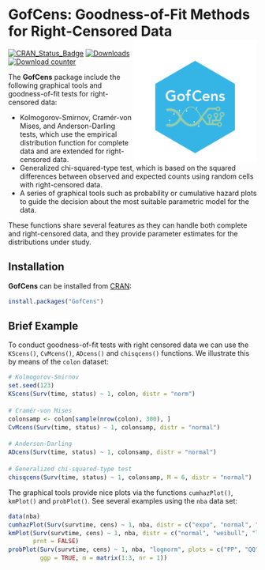 # GofCens: Goodness-of-Fit Methods for Right-Censored Data <img src="man/figures/GofCens_logo2.png" align="right" width="250"/>

<!-- badges: start -->
[![CRAN_Status_Badge](https://www.r-pkg.org/badges/version-last-release/GofCens)](https://cran.r-project.org/package=GofCens) 
[![Downloads](https://cranlogs.r-pkg.org/badges/grand-total/GofCens)](https://cran.r-project.org/package=GofCens) [![Download counter](https://cranlogs.r-pkg.org/badges/GofCens)](https://cran.r-project.org/package=GofCens)
<!-- badges: end -->

The **GofCens** package include the following graphical tools and goodness-of-fit tests for right-censored data:

-   Kolmogorov-Smirnov, Cramér-von Mises, and Anderson-Darling tests, which use the empirical distribution function for complete data and are extended for right-censored data.
-   Generalized chi-squared-type test, which is based on the squared differences between observed and expected counts using random cells with right-censored data.
-   A series of graphical tools such as probability or cumulative hazard plots to guide the decision about the most suitable parametric model for the data.

These functions share several features as they can handle both complete and right-censored data, and they provide parameter estimates for the distributions under study. 

## Installation

**GofCens** can be installed from [CRAN](https://cran.r-project.org/):

``` r
install.packages("GofCens")
```

## Brief Example

To conduct goodness-of-fit tests with right censored data we can use the `KScens()`, `CvMcens()`, `ADcens()` and `chisqcens()` functions. We illustrate this by means of the `colon` dataset:

``` r
# Kolmogorov-Smirnov
set.seed(123)
KScens(Surv(time, status) ~ 1, colon, distr = "norm")

# Cramér-von Mises
colonsamp <- colon[sample(nrow(colon), 300), ]
CvMcens(Surv(time, status) ~ 1, colonsamp, distr = "normal")

# Anderson-Darling
ADcens(Surv(time, status) ~ 1, colonsamp, distr = "normal")

# Generalized chi-squared-type test
chisqcens(Surv(time, status) ~ 1, colonsamp, M = 6, distr = "normal")
```

The graphical tools provide nice plots via the functions `cumhazPlot()`, `kmPlot()` and `probPlot()`. See several examples using the `nba` data set:

``` r
data(nba)
cumhazPlot(Surv(survtime, cens) ~ 1, nba, distr = c("expo", "normal", "gumbel"))
kmPlot(Surv(survtime, cens) ~ 1, nba, distr = c("normal", "weibull", "lognormal"),
       prnt = FALSE)
probPlot(Surv(survtime, cens) ~ 1, nba, "lognorm", plots = c("PP", "QQ", "SP"),
         ggp = TRUE, m = matrix(1:3, nr = 1))
```
